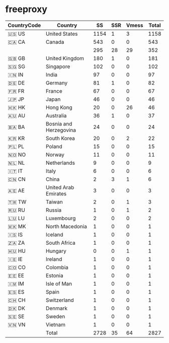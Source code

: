 # freeproxy

|CountryCode|Country|SS|SSR|Vmess|Total|
|  ----  | ----  |  ----  | ----  |  ----  | ----  |
|🇺🇸 US|United States|1154|1|3|1158|
|🇨🇦 CA|Canada|543|0|0|543|
| ||295|28|29|352|
|🇬🇧 GB|United Kingdom|180|1|0|181|
|🇸🇬 SG|Singapore|102|0|0|102|
|🇮🇳 IN|India|97|0|0|97|
|🇩🇪 DE|Germany|81|1|0|82|
|🇫🇷 FR|France|67|0|0|67|
|🇯🇵 JP|Japan|46|0|0|46|
|🇭🇰 HK|Hong Kong|20|0|26|46|
|🇦🇺 AU|Australia|36|1|0|37|
|🇧🇦 BA|Bosnia and Herzegovina|24|0|0|24|
|🇰🇷 KR|South Korea|20|0|2|22|
|🇵🇱 PL|Poland|15|0|0|15|
|🇳🇴 NO|Norway|11|0|0|11|
|🇳🇱 NL|Netherlands|9|0|0|9|
|🇮🇹 IT|Italy|6|0|0|6|
|🇨🇳 CN|China|2|3|1|6|
|🇦🇪 AE|United Arab Emirates|3|0|0|3|
|🇹🇼 TW|Taiwan|2|0|1|3|
|🇷🇺 RU|Russia|1|0|1|2|
|🇱🇺 LU|Luxembourg|2|0|0|2|
|🇲🇰 MK|North Macedonia|1|0|0|1|
|🇮🇸 IS|Iceland|1|0|0|1|
|🇿🇦 ZA|South Africa|1|0|0|1|
|🇭🇺 HU|Hungary|0|0|1|1|
|🇮🇪 IE|Ireland|1|0|0|1|
|🇨🇴 CO|Colombia|1|0|0|1|
|🇪🇪 EE|Estonia|1|0|0|1|
|🇮🇲 IM|Isle of Man|1|0|0|1|
|🇪🇸 ES|Spain|1|0|0|1|
|🇨🇭 CH|Switzerland|1|0|0|1|
|🇩🇰 DK|Denmark|1|0|0|1|
|🇸🇪 SE|Sweden|1|0|0|1|
|🇻🇳 VN|Vietnam|1|0|0|1|
||Total|2728|35|64|2827|
